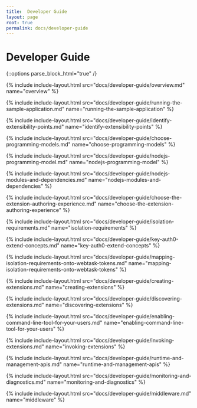 ```yaml
---
title:  Developer Guide
layout: page
root: true
permalink: docs/developer-guide
--- 
```

# Developer Guide

{::options parse_block_html="true" /}

{% include include-layout.html src="docs/developer-guide/overview.md" name="overview" %}

{% include include-layout.html src="docs/developer-guide/running-the-sample-application.md" name="running-the-sample-application" %}

{% include include-layout.html src="docs/developer-guide/identify-extensibility-points.md" name="identify-extensibility-points" %}

{% include include-layout.html src="docs/developer-guide/choose-programming-models.md" name="choose-programming-models" %}

{% include include-layout.html src="docs/developer-guide/nodejs-programming-model.md" name="nodejs-programming-model" %}

{% include include-layout.html src="docs/developer-guide/nodejs-modules-and-dependencies.md" name="nodejs-modules-and-dependencies" %}

{% include include-layout.html src="docs/developer-guide/choose-the-extension-authoring-experience.md" name="choose-the-extension-authoring-experience" %}

{% include include-layout.html src="docs/developer-guide/isolation-requirements.md" name="isolation-requirements" %}

{% include include-layout.html src="docs/developer-guide/key-auth0-extend-concepts.md" name="key-auth0-extend-concepts" %}

{% include include-layout.html src="docs/developer-guide/mapping-isolation-requirements-onto-webtask-tokens.md" name="mapping-isolation-requirements-onto-webtask-tokens" %}

{% include include-layout.html src="docs/developer-guide/creating-extensions.md" name="creating-extensions" %}

{% include include-layout.html src="docs/developer-guide/discovering-extensions.md" name="discovering-extensions" %}

{% include include-layout.html src="docs/developer-guide/enabling-command-line-tool-for-your-users.md" name="enabling-command-line-tool-for-your-users" %}

{% include include-layout.html src="docs/developer-guide/invoking-extensions.md" name="invoking-extensions" %}

{% include include-layout.html src="docs/developer-guide/runtime-and-management-apis.md" name="runtime-and-management-apis" %}

{% include include-layout.html src="docs/developer-guide/monitoring-and-diagnostics.md" name="monitoring-and-diagnostics" %}

{% include include-layout.html src="docs/developer-guide/middleware.md" name="middleware" %}
 